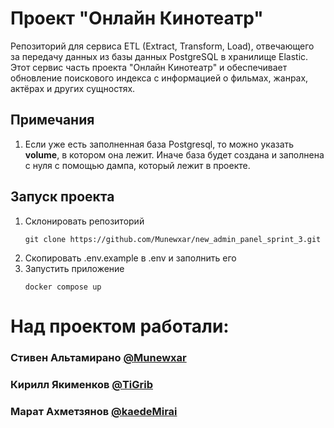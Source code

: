 # Проект "Онлайн Кинотеатр"

Репозиторий для сервиса ETL (Extract, Transform, Load), отвечающего за передачу данных из базы данных PostgreSQL в хранилище Elastic. Этот сервис часть проекта "Онлайн Кинотеатр" и обеспечивает обновление поискового индекса с информацией о фильмах, жанрах, актёрах и других сущностях.

## Примечания
1. Если уже есть заполненная база Postgresql, то можно указать **volume**, в котором она лежит. Иначе база будет создана и заполнена с нуля с помощью дампа, который лежит в проекте.

## Запуск проекта
1. Склонировать репозиторий
    ```
    git clone https://github.com/Munewxar/new_admin_panel_sprint_3.git
    ```
2. Скопировать .env.example в .env и заполнить его
3. Запустить приложение
    ```
    docker compose up
    ```

# Над проектом работали:

### Стивен Альтамирано [@Munewxar](https://github.com/Munewxar)

### Кирилл Якименков [@TiGrib](https://github.com/TiGrib)

### Марат Ахметзянов [@kaedeMirai](https://github.com/kaedeMirai)